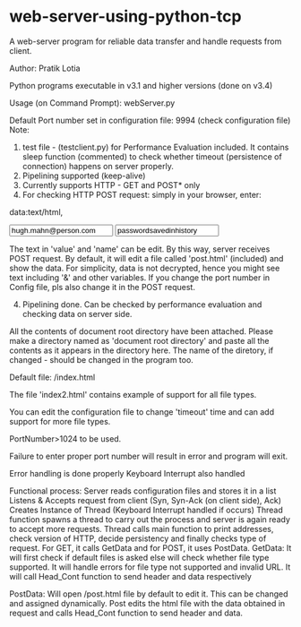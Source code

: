 # web-server-using-python-tcp
A web-server program for reliable data transfer and handle requests from client.

Author: Pratik Lotia

Python programs executable in v3.1 and higher versions (done on v3.4)


Usage (on Command Prompt): webServer.py

Default Port number set in configuration file: 9994 (check configuration file)
Note:
1. test file - (testclient.py) for Performance Evaluation included. It contains sleep function (commented) to check
whether timeout (persistence of connection) happens on server properly.
2. Pipelining supported (keep-alive)
3. Currently supports HTTP - GET and POST* only
4. For checking HTTP POST request:
simply in your browser, enter:

data:text/html,<body onload="document.body.firstChild.submit()"><form method="post" action="http://localhost:9994/"><input value="hugh.mahn@person.com" name="email">
<input value="passwordsavedinhistory" name="password">

The text in 'value' and 'name' can be edit. By this way, server receives POST request. By default, it will edit a 
file called 'post.html' (included) and show the data. For simplicity, data is not decrypted, hence you might see text including '&' and other variables.
If you change the port number in Config file, pls also change it in the POST request.

4. Pipelining done. Can be checked by performance evaluation and checking data on server side.

All the contents of document root directory have been attached. Please make a directory named as 'document root directory'
 and paste all the contents as it appears in the directory here.
The name of the diretory, if changed - should be changed in the program too.


Default file: /index.html

The file 'index2.html' contains example of support for all file types.

You can edit the configuration file to change 'timeout' time and can add support for more file types.

PortNumber>1024 to be used.

Failure to enter proper port number will result in error
and program will exit.

Error handling is done properly
Keyboard Interrupt also handled

Functional process:
Server reads configuration files and stores it in a list
Listens & Accepts request from client (Syn, Syn-Ack (on client side), Ack)
Creates Instance of Thread
(Keyboard Interrupt handled if occurs)
Thread function spawns a thread to carry out the process and server is again ready to accept more requests.
Thread calls main function to print addresses, check version of HTTP, decide persistency and finally checks type
of request. For GET, it calls GetData and for POST, it uses PostData.
GetData:
It will first check if default files is asked else will check whether file type supported. It will handle errors for
file type not supported and invalid URL.
It will call Head_Cont function to send header and data respectively

PostData:
Will open /post.html file by default to edit it. This can be changed and assigned dynamically.
Post edits the html file with the data obtained in request and calls Head_Cont function to send header and data.
